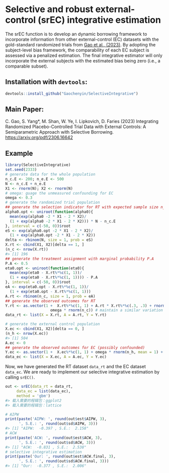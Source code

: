 
<!-- README.md is generated from README.Rmd. Please edit that file -->

# Selective and robust external-control (srEC) integrative estimation

<!-- badges: start -->
<!-- badges: end -->

The srEC function is to develop an dynamic borrowing framework to
incorporate information from other external-control (EC) datasets with
the gold-standard randomized trials from [Gao et al.,
(2023)](https://arxiv.org/pdf/2306.16642.pdf). By adopting the
subject-level bias framework, the comparability of each EC subject is
assessed via a penalized estimation. The final integrative estimator
will only incorporate the external subjects with the estimated bias
being zero (i.e., a comparable subset).

## Installation with `devtools`:

``` r
devtools::install_github("Gaochenyin/SelectiveIntegrative")
```

## Main Paper:

C. Gao, S. Yang\*, M. Shan, W. Ye, I. Lipkovich, D. Faries (2023)
Integrating Randomized Placebo-Controlled Trial Data with External
Controls: A Semiparametric Approach with Selective Borrowing.
<https://arxiv.org/pdf/2306.16642>

## Example

``` r
library(SelectiveIntegrative)
set.seed(2333)
# generate data for the whole population
n_c.E <- 200; n_e.E <- 500
N <- n_c.E + n_e.E
X1 <- rnorm(N); X2 <- rnorm(N)
# omega: guage the unmeasured confounding for EC
omega <- 0.3
# generate the randomized trial population 
## generate the selection indicator for RT with expected sample size n_c.E
alpha0.opt <- uniroot(function(alpha0){
  mean(exp(alpha0 -2 * X1 - 2 * X2)/
  (1 + exp(alpha0 -2 * X1 - 2 * X2))) * N - n_c.E
}, interval = c(-50, 0))$root
eS <- exp(alpha0.opt -2 * X1 - 2 * X2)/
  (1 + exp(alpha0.opt -2 * X1 - 2 * X2))
delta <- rbinom(N, size = 1, prob = eS)
X.rt <- cbind(X1, X2)[delta == 1, ]
(n_c <- nrow(X.rt))
#> [1] 196
## generate the treatment assignment with marginal probability P.A
P.A <- 0.5
eta0.opt <- uniroot(function(eta0){
  mean(exp(eta0 - X.rt%*%c(1, 1))/
  (1 + exp(eta0 - X.rt%*%c(1, 1)))) - P.A
}, interval = c(-50, 0))$root
eA <- exp(eta0.opt - X.rt%*%c(1, 1))/
  (1 + exp(eta0.opt - X.rt%*%c(1, 1)))
A.rt <- rbinom(n_c, size = 1, prob = eA)
## generate the observed outcomes for RT
Y.rt <- as.vector(1 +  X.rt%*%c(1, 1) + A.rt * X.rt%*%c(.3, .3) + rnorm(n_c) + 
                    omega * rnorm(n_c)) # maintain a similar variation as the EC
data_rt <- list(X = X.rt, A = A.rt, Y = Y.rt)

# generate the external control population
X.ec <- cbind(X1, X2)[delta == 0, ]
(n_h <- nrow(X.ec))
#> [1] 504
A.ec <- 0
## generate the observed outcomes for EC (possibly confounded)
Y.ec <- as.vector(1 +  X.ec%*%c(1, 1) + omega * rnorm(n_h, mean = 1) + rnorm(n_h))
data_ec <- list(X = X.ec, A = A.ec, Y = Y.ec)
```

Now, we have generated the RT dataset `data_rt` and the EC dataset
`data_ec`. We are ready to implement our selective integrative
estimation by calling `srEC()`.

``` r
out <- srEC(data_rt = data_rt,
     data_ec = list(data_ec),
     method = 'gbm')
#> 载入需要的程辑包：ggplot2
#> 载入需要的程辑包：lattice
```

``` r
# AIPW
print(paste('AIPW: ', round(out$est$AIPW, 3), 
      ', S.E.: ', round(out$sd$AIPW, 3)))
#> [1] "AIPW:  -0.397 , S.E.:  2.158"
# ACW
print(paste('ACW: ', round(out$est$ACW, 3), 
      ', S.E.: ', round(out$sd$ACW, 3)))
#> [1] "ACW:  -0.831 , S.E.:  2.538"
# selective integrative estimation
print(paste('Our: ', round(out$est$ACW.final, 3), 
      ', S.E.: ', round(out$sd$ACW.final, 3)))
#> [1] "Our:  -0.377 , S.E.:  2.006"
```
